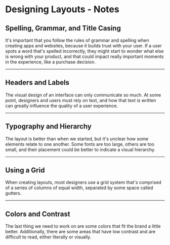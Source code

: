 # Designing Layouts - Notes

## Spelling, Grammar, and Title Casing

It's important that you follow the rules of grammar and spelling when creating apps and websites, because it builds trust with your user. If a user spots a word that's spelled incorrectly, they might start to wonder what else is wrong with your product, and that could impact really important moments in the experience, like a purchase decision.

---

## Headers and Labels

The visual design of an interface can only communicate so much. At some point, designers and users must rely on text, and how that text is written can greatly influence the quality of a user experience.

---

## Typography and Hierarchy

The layout is better than when we started, but it's unclear how some elements relate to one another. Some fonts are too large, others are too small, and their placement could be better to indicate a visual hierarchy.

---

## Using a Grid

When creating layouts, most designers use a grid system that's comprised of a series of columns of equal width, separated by some space called gutters.

---

## Colors and Contrast

The last thing we need to work on are some colors that fit the brand a little better. Additionally, there are some areas that have low contrast and are difficult to read, either literally or visually.
